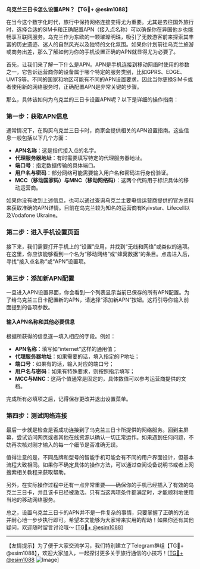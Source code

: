 **乌克兰三日卡怎么设置APN？【TG💪+ @esim1088】**

在当今这个数字化时代，旅行中保持网络连接变得尤为重要。尤其是去往国外旅行时，选择合适的SIM卡和正确配置APN（接入点名称）可以确保你在异国他乡也能畅享互联网服务。乌克兰作为东欧的一颗璀璨明珠，吸引了无数游客前来探索其丰富的历史遗迹、迷人的自然风光以及独特的文化氛围。如果你计划前往乌克兰旅游或商务出差，那么了解如何为你的手机设置正确的APN就显得尤为必要了。

首先，让我们来了解一下什么是APN。APN是手机连接到移动网络时使用的参数之一，它告诉运营商你的设备属于哪个特定的服务类别，比如GPRS、EDGE、UMTS等。不同的国家和地区可能有不同的APN设置要求，因此当你更换SIM卡或者使用新的网络服务时，正确配置APN是非常关键的步骤。

那么，具体该如何为乌克兰的三日卡设置APN呢？以下是详细的操作指南：

### 第一步：获取APN信息

通常情况下，在购买乌克兰三日卡时，商家会提供相关的APN设置指南。这些信息一般包括以下几个方面：
- **APN名称**：这是指代接入点的名字。
- **代理服务器地址**：有时需要填写特定的代理服务器地址。
- **端口号**：指定数据传输的具体端口。
- **用户名与密码**：部分网络可能需要输入用户名和密码进行身份验证。
- **MCC（移动国家码）与MNC（移动网络码）**：这两个代码用于标识具体的移动运营商。

如果你没有收到上述信息，也可以通过查询乌克兰主要电信运营商提供的官方资料来获取准确的APN详情。目前在乌克兰较为知名的运营商有Kyivstar、Lifecell以及Vodafone Ukraine。

### 第二步：进入手机设置页面

接下来，我们需要打开手机上的“设置”应用，并找到“无线和网络”或类似的选项。在这里，你应该能够看到一个名为“移动网络”或“蜂窝数据”的条目。点击进入后，寻找“接入点名称”或“APN”设置项。

### 第三步：添加新APN配置

一旦进入APN设置界面，你会看到一个列表显示当前已保存的所有APN配置。为了给乌克兰三日卡配置新的APN，请选择“添加新APN”按钮。这将引导你输入前面提到的各项参数。

#### 输入APN名称和其他必要信息

根据所获得的信息逐一填入相应的字段。例如：
- **APN名称**：填写如“internet”这样的通用值；
- **代理服务器地址**：如果需要的话，填入指定的IP地址；
- **端口号**：如果有的话，输入对应的端口号；
- **用户名与密码**：如果有特殊要求，则按照指示填写；
- **MCC与MNC**：这两个值通常是固定的，具体数值可以参考运营商提供的文档。

完成所有必填项之后，记得保存更改并退出设置菜单。

### 第四步：测试网络连接

最后一步就是检查是否成功连接到了乌克兰三日卡所提供的网络服务。回到主屏幕，尝试访问网页或者其他在线资源以确认一切正常运作。如果遇到任何问题，不妨再次核对刚才输入的每一个细节是否准确无误。

值得注意的是，不同品牌和型号的智能手机可能会有不同的用户界面设计，但基本流程大致相同。如果你不确定具体的操作方法，可以通过查阅设备说明书或者上网搜索相关教程来获取帮助。

另外，在实际操作过程中还有一点非常重要——确保你的手机已经插入了有效的乌克兰三日卡，并且该卡已经被激活。只有当这两项条件都满足时，才能顺利地使用当地的移动网络服务。

总之，设置乌克兰三日卡的APN并不是一件复杂的事情，只要掌握了正确的方法并耐心地一步步执行即可。希望本文能够为大家带来实用的帮助！如果你还有其他疑问，欢迎随时留言讨论哦～ [[TG💪+ @esim1088](https://t.me/s/esim1088)]

---

【友情提示】为了便于大家交流学习，我们特别建立了Telegram群组【TG💪+ @esim1088】，欢迎大家加入，一起探讨更多关于旅行通信的小技巧！[[TG💪+ @esim1088](https://t.me/s/esim1088) ![Image](https://i.postimg.cc/4NQfJmqS/Snipaste-2025-05-13-00-14-12.png)]